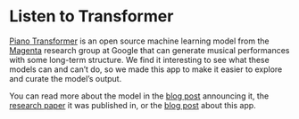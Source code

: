 Listen to Transformer
====================
[Piano Transformer](https://magenta.tensorflow.org/piano-transformer) is an open source machine learning model from the [Magenta](https://magenta.tensorflow.org/) research group at Google that can generate musical performances with some long-term structure. We find it interesting to see what these models can and can’t do, so we made this app to make it easier to explore and curate the model’s output.

You can read more about the model in the [blog post](https://magenta.tensorflow.org/music-transformer) announcing it, the [research paper](https://arxiv.org/abs/1809.04281) it was published in, or the [blog post](https://magenta.tensorflow.org/listen-to-transformer) about this app.
